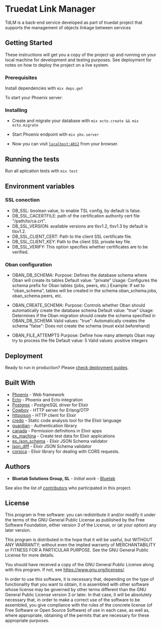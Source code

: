 # Truedat Link Manager

TdLM is a back-end service developed as part of truedat project that supports the management of objects linkage between services

## Getting Started

These instructions will get you a copy of the project up and running on your local machine for development and testing purposes. See deployment for notes on how to deploy the project on a live system.

### Prerequisites

Install dependencies with `mix deps.get`

To start your Phoenix server:

### Installing

- Create and migrate your database with `mix ecto.create && mix ecto.migrate`
- Start Phoenix endpoint with `mix phx.server`

- Now you can visit [`localhost:4012`](http://localhost:4012) from your browser.

## Running the tests

Run all aplication tests with `mix test`

## Environment variables

### SSL conection

- DB_SSL: boolean value, to enable TSL config, by default is false.
- DB_SSL_CACERTFILE: path of the certification authority cert file "/path/to/ca.crt".
- DB_SSL_VERSION: available versions are tlsv1.2, tlsv1.3 by default is tlsv1.2.
- DB_SSL_CLIENT_CERT: Path to the client SSL certificate file.
- DB_SSL_CLIENT_KEY: Path to the client SSL private key file.
- DB_SSL_VERIFY: This option specifies whether certificates are to be verified.

### Oban configuration

- OBAN_DB_SCHEMA:
  Purpose: Defines the database schema where Oban will create its tables
  Default value: "private"
  Usage: Configures the schema prefix for Oban tables (jobs, peers, etc.)
  Example: If set to "oban_schema", tables will be created in the schema oban_schema.jobs, oban_schema.peers, etc.

- OBAN_CREATE_SCHEMA:
  Purpose: Controls whether Oban should automatically create the database schema
  Default value: "true"
  Usage: Determines if the Oban migration should create the schema specified in OBAN_DB_SCHEMA
  Valid values:
  "true": Automatically creates the schema
  "false": Does not create the schema (must exist beforehand)

- OBAN_FILE_ATTEMPTS
  Purpose: Define how many attempts Oban may try to process the file
  Default value: 5
  Valid values: positive integers

## Deployment

Ready to run in production? Please [check deployment guides](http://www.phoenixframework.org/docs/deployment).

## Built With

- [Phoenix](http://www.phoenixframework.org/) - Web framework
- [Ecto](http://www.phoenixframework.org/) - Phoenix and Ecto integration
- [Postgrex](http://hexdocs.pm/postgrex/) - PostgreSQL driver for Elixir
- [Cowboy](https://ninenines.eu) - HTTP server for Erlang/OTP
- [httpoison](https://hex.pm/packages/httpoison) - HTTP client for Elixir
- [credo](http://credo-ci.org/) - Static code analysis tool for the Elixir language
- [guardian](https://github.com/ueberauth/guardian) - Authentication library
- [canada](https://github.com/jarednorman/canada) - Permission definitions in Elixir apps
- [ex_machina](https://hex.pm/packages/ex_machina) - Create test data for Elixir applications
- [ex_json_schema](https://github.com/jonasschmidt/ex_json_schema) - Elixir JSON Schema validator
- [json_diff](https://github.com/jonasschmidt/ex_json_schema) - Elixir JSON Schema validator
- [corsica](http://hexdocs.pm/corsica) - Elixir library for dealing with CORS requests.

## Authors

- **Bluetab Solutions Group, SL** - _Initial work_ - [Bluetab](http://www.bluetab.net)

See also the list of [contributors](https://github.com/bluetab/td-lm) who participated in this project.

## License

This program is free software: you can redistribute it and/or modify it under the terms of the GNU General Public License as published by the Free Software Foundation, either version 3 of the License, or (at your option) any later version.

This program is distributed in the hope that it will be useful, but WITHOUT ANY WARRANTY; without even the implied warranty of MERCHANTABILITY or FITNESS FOR A PARTICULAR PURPOSE. See the GNU General Public License for more details.

You should have received a copy of the GNU General Public License along with this program. If not, see https://www.gnu.org/licenses/.

In order to use this software, it is necessary that, depending on the type of functionality that you want to obtain, it is assembled with other software whose license may be governed by other terms different than the GNU General Public License version 3 or later. In that case, it will be absolutely necessary that, in order to make a correct use of the software to be assembled, you give compliance with the rules of the concrete license (of Free Software or Open Source Software) of use in each case, as well as, where appropriate, obtaining of the permits that are necessary for these appropriate purposes.

